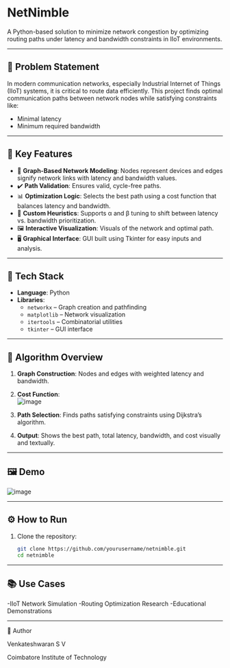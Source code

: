 # NetNimble
A Python-based solution to minimize network congestion by optimizing routing paths under latency and bandwidth constraints in IIoT environments.

---

## 📌 Problem Statement

In modern communication networks, especially Industrial Internet of Things (IIoT) systems, it is critical to route data efficiently. This project finds optimal communication paths between network nodes while satisfying constraints like:

- Minimal latency
- Minimum required bandwidth
---

## 🚀 Key Features

- 🔗 **Graph-Based Network Modeling**: Nodes represent devices and edges signify network links with latency and bandwidth values.
- ✔️ **Path Validation**: Ensures valid, cycle-free paths.
- 📊 **Optimization Logic**: Selects the best path using a cost function that balances latency and bandwidth.
- 🧠 **Custom Heuristics**: Supports α and β tuning to shift between latency vs. bandwidth prioritization.
- 🖼️ **Interactive Visualization**: Visuals of the network and optimal path.
- 🖥️ **Graphical Interface**: GUI built using Tkinter for easy inputs and analysis.
---

## 🧰 Tech Stack

- **Language**: Python
- **Libraries**:
  - `networkx` – Graph creation and pathfinding
  - `matplotlib` – Network visualization
  - `itertools` – Combinatorial utilities
  - `tkinter` – GUI interface
---

## 🧠 Algorithm Overview

1. **Graph Construction**: Nodes and edges with weighted latency and bandwidth.
2. **Cost Function**:  
   ![image](https://github.com/user-attachments/assets/2744cef3-a81d-4b11-99a0-7f9870bcad74)

   
4. **Path Selection**: Finds paths satisfying constraints using Dijkstra’s algorithm.
5. **Output**: Shows the best path, total latency, bandwidth, and cost visually and textually.
---

## 🖼️ Demo

![image](https://github.com/user-attachments/assets/ca2e89bd-1b82-4808-bb33-302dc15b8841)

---
## ⚙️ How to Run

1. Clone the repository:
   ```bash
   git clone https://github.com/yourusername/netnimble.git
   cd netnimble
   ```
---

## 📚 Use Cases
-IIoT Network Simulation
-Routing Optimization Research
-Educational Demonstrations

---

👤 Author

Venkateshwaran S V


Coimbatore Institute of Technology
